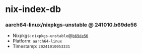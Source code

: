 # nix-index-db
### aarch64-linux/nixpkgs-unstable @ 241010.b69de56
- Nixpkgs: `nixpkgs-unstable`@[`b69de56`](https://github.com/NixOS/nixpkgs/commit/b69de56fac8c2b6f8fd27f2eca01dcda8e0a4221)
- Platform: `aarch64-linux`
- Timestamp: `20241010053331`
